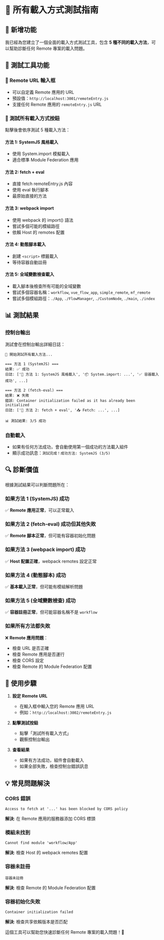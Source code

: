 # 🧪 所有載入方式測試指南

## 🎯 **新增功能**

我已經為您建立了一個全面的載入方式測試工具，包含 **5 種不同的載入方法**，可以幫助診斷任何 Remote 專案的載入問題。

## 🔧 **測試工具功能**

### 📝 **Remote URL 輸入框**
- 可以自定義 Remote 應用的 URL
- 預設值：`http://localhost:3001/remoteEntry.js`
- 支援任何 Remote 應用的 `remoteEntry.js` URL

### 🧪 **測試所有載入方式按鈕**
點擊後會依序測試 5 種載入方法：

#### 方法 1: SystemJS 風格載入
- 使用 System.import 模擬載入
- 適合標準 Module Federation 應用

#### 方法 2: fetch + eval
- 直接 fetch remoteEntry.js 內容
- 使用 eval 執行腳本
- 最原始直接的方法

#### 方法 3: webpack import
- 使用 webpack 的 import() 語法
- 嘗試多個可能的模組路徑
- 依賴 Host 的 remotes 配置

#### 方法 4: 動態腳本載入
- 創建 `<script>` 標籤載入
- 等待容器自動註冊

#### 方法 5: 全域變數檢查載入
- 載入腳本後檢查所有可能的全域變數
- 嘗試多個容器名稱：`workflow`, `vue_flow_app`, `simple_remote`, `mf_remote`
- 嘗試多個模組路徑：`./App`, `./FlowManager`, `./CustomNode`, `./main`, `./index`

## 📊 **測試結果**

### 控制台輸出
測試會在控制台輸出詳細日誌：

```
🚀 開始測試所有載入方法...

=== 方法 1 (SystemJS) ===
結果: ✅ 成功
日誌: ['🔄 方法 1: SystemJS 風格載入', '📦 System.import: ...', '✅ 容器載入成功', ...]

=== 方法 2 (fetch-eval) ===
結果: ❌ 失敗
錯誤: Container initialization failed as it has already been initialized
日誌: ['🔄 方法 2: fetch + eval', '📥 Fetch: ...', ...]

📊 測試結果: 3/5 成功
```

### 自動載入
- 如果有任何方法成功，會自動使用第一個成功的方法載入組件
- 顯示成功訊息：`測試完成！成功方法: SystemJS (3/5)`

## 🔍 **診斷價值**

根據測試結果可以判斷問題所在：

### 如果方法 1 (SystemJS) 成功
✅ **Remote 應用正常**，可以正常載入

### 如果方法 2 (fetch-eval) 成功但其他失敗
✅ **Remote 腳本正常**，但可能有容器初始化問題

### 如果方法 3 (webpack import) 成功
✅ **Host 配置正確**，webpack remotes 設定正常

### 如果方法 4 (動態腳本) 成功
✅ **基本載入正常**，但可能有模組解析問題

### 如果方法 5 (全域變數檢查) 成功
✅ **容器註冊正常**，但可能容器名稱不是 `workflow`

### 如果所有方法都失敗
❌ **Remote 應用問題**：
- 檢查 URL 是否正確
- 檢查 Remote 應用是否運行
- 檢查 CORS 設定
- 檢查 Remote 的 Module Federation 配置

## 🚀 **使用步驟**

1. **設定 Remote URL**
   - 在輸入框中輸入您的 Remote 應用 URL
   - 例如：`http://localhost:3002/remoteEntry.js`

2. **點擊測試按鈕**
   - 點擊「測試所有載入方式」
   - 觀察控制台輸出

3. **查看結果**
   - 如果有方法成功，組件會自動載入
   - 如果全部失敗，檢查控制台錯誤訊息

## 💡 **常見問題解決**

### CORS 錯誤
```
Access to fetch at '...' has been blocked by CORS policy
```
**解決**: 在 Remote 應用的服務器添加 CORS 標頭

### 模組未找到
```
Cannot find module 'workflow/App'
```
**解決**: 檢查 Host 的 webpack remotes 配置

### 容器未註冊
```
容器未註冊
```
**解決**: 檢查 Remote 的 Module Federation 配置

### 容器初始化失敗
```
Container initialization failed
```
**解決**: 檢查共享依賴版本是否匹配

這個工具可以幫助您快速診斷任何 Remote 專案的載入問題！🎉
